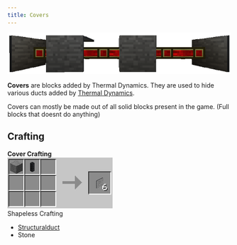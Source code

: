 ```yaml
--- 
title: Covers 
--- 
```


![Covers on Redstone Energy Fluxducts](/assets/images/thermal-dynamics/covers.png)

**Covers** are blocks added by Thermal Dynamics. They are used to hide various ducts added by [Thermal Dynamics](/docs/thermal-dynamics/).

Covers can mostly be made out of all solid blocks present in the game. (Full blocks that doesnt do anything)

## Crafting

**Cover Crafting**  
![](/assets/images/recipes/structuralduct-crafting.png "Cover crafting recipe")  
Shapeless Crafting

*   [Structuralduct](/docs/thermal-dynamics/ducts/structuralduct/)
*   <a>Stone</a>